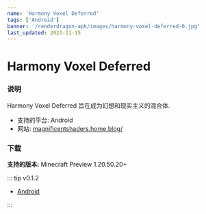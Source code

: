 ```yaml
---
name: 'Harmony Voxel Deferred'
tags: ['Android']
banner: '/renderdragon-apk/images/harmony-voxel-deferred-0.jpg'
last_updated: 2023-11-15
---
```


# Harmony Voxel Deferred

<Gallery
:images="[
  '/renderdragon-apk/images/harmony-voxel-deferred-0.jpg',
  '/renderdragon-apk/images/harmony-voxel-deferred-1.jpg',
  '/renderdragon-apk/images/harmony-voxel-deferred-2.jpg'
  ]"
/>

### 说明

Harmony Voxel Deferred 旨在成为幻想和现实主义的混合体.

* 支持的平台: Android
* 网站: [magnificentshaders.home.blog/](https://magnificentshaders.home.blog/2023/12/24/harmony-voxel-deferred-v0-1-2/)

### 下载

**支持的版本:** Minecraft Preview 1.20.50.20+

::: tip v0.1.2

* [Android](https://download944.mediafire.com/9arg0f4e6z3gFcUooE97A2tZXyekb_xC0ojwPPUAGoyM8rJXnoX_YJjToiYFYQ7a9GaXv5wjIW5CKjEluYl20aFuirJZpXCT_kQdBOZTKyouldqkXxJofz1jOQod6k1rucQl03sGT1H-lVphTTl73PmN8ZKbjAR46607EsRE_g/0rlqp417g3s569x/Harmony+Voxel+Deferred+%5BPATCH+MCPE%5D.mcpack)

:::